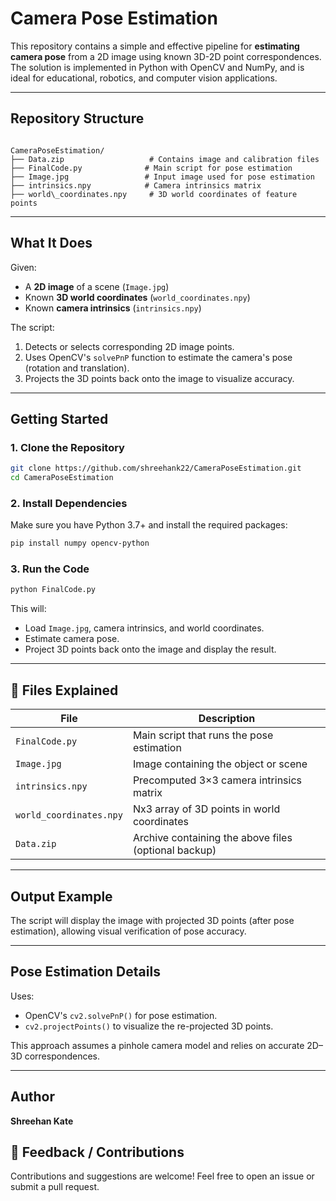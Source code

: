 #  Camera Pose Estimation

This repository contains a simple and effective pipeline for **estimating camera pose** from a 2D image using known 3D-2D point correspondences. The solution is implemented in Python with OpenCV and NumPy, and is ideal for educational, robotics, and computer vision applications.

---

##  Repository Structure

```

CameraPoseEstimation/
├── Data.zip                   # Contains image and calibration files
├── FinalCode.py              # Main script for pose estimation
├── Image.jpg                 # Input image used for pose estimation
├── intrinsics.npy            # Camera intrinsics matrix
├── world\_coordinates.npy     # 3D world coordinates of feature points

````

---

## What It Does

Given:
- A **2D image** of a scene (`Image.jpg`)
- Known **3D world coordinates** (`world_coordinates.npy`)
- Known **camera intrinsics** (`intrinsics.npy`)

The script:
1. Detects or selects corresponding 2D image points.
2. Uses OpenCV's `solvePnP` function to estimate the camera's pose (rotation and translation).
3. Projects the 3D points back onto the image to visualize accuracy.

---

##  Getting Started

### 1. Clone the Repository
```bash
git clone https://github.com/shreehank22/CameraPoseEstimation.git
cd CameraPoseEstimation
````

### 2. Install Dependencies

Make sure you have Python 3.7+ and install the required packages:

```bash
pip install numpy opencv-python
```

### 3. Run the Code

```bash
python FinalCode.py
```

This will:

* Load `Image.jpg`, camera intrinsics, and world coordinates.
* Estimate camera pose.
* Project 3D points back onto the image and display the result.

---

## 🧾 Files Explained

| File                    | Description                                          |
| ----------------------- | ---------------------------------------------------- |
| `FinalCode.py`          | Main script that runs the pose estimation            |
| `Image.jpg`             | Image containing the object or scene                 |
| `intrinsics.npy`        | Precomputed 3×3 camera intrinsics matrix             |
| `world_coordinates.npy` | Nx3 array of 3D points in world coordinates          |
| `Data.zip`              | Archive containing the above files (optional backup) |

---

##  Output Example

The script will display the image with projected 3D points (after pose estimation), allowing visual verification of pose accuracy.

---

##  Pose Estimation Details

Uses:

* OpenCV's `cv2.solvePnP()` for pose estimation.
* `cv2.projectPoints()` to visualize the re-projected 3D points.

This approach assumes a pinhole camera model and relies on accurate 2D–3D correspondences.

---

##  Author

**Shreehan Kate**

## 💬 Feedback / Contributions

Contributions and suggestions are welcome!
Feel free to open an issue or submit a pull request.

```

